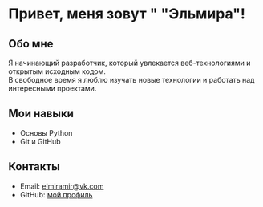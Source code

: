 # Привет, меня зовут " "Эльмира"!

## Обо мне
Я начинающий разработчик, который увлекается веб-технологиями и открытым исходным кодом.  
В свободное время я люблю изучать новые технологии и работать над интересными проектами.

## Мои навыки
- Основы Python
- Git и GitHub

## Контакты
- Email: elmiramir@vk.com
- GitHub: [мой профиль](https://github.com/elmiramiro)